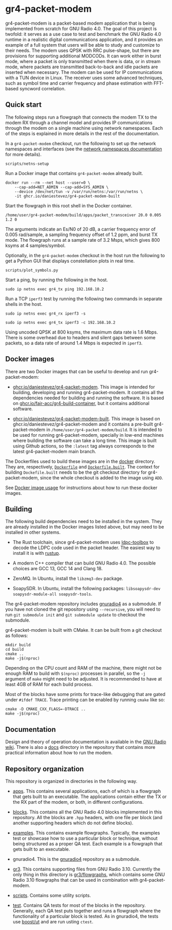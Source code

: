 # gr4-packet-modem

gr4-packet-modem is a packet-based modem application that is being implemented
from scratch for GNU Radio 4.0. The goal of this project is twofold: it serves
as a use case to test and benchmark the GNU Radio 4.0 runtime in a realistic
digital communications application, and it provides an example of a full system
that users will be able to study and customize to their needs. The modem uses
QPSK with RRC pulse-shape, but there are provisions for supporting additional
MODCODs. It can work either in burst mode, where a packet is only transmitted
when there is data, or in stream mode, where packets are transmitted
back-to-back and idle packets are inserted when necessary. The modem can be used
for IP communications with a TUN device in Linux. The receiver uses some
advanced techniques, such as symbol time and carrier frequency and phase
estimation with FFT-based syncword correlation.

## Quick start

The following steps run a flowgraph that connects the modem TX to the modem RX
through a channel model and provides IP communications through the modem on a
single machine using network namespaces. Each of the steps is explained in more
details in the rest of the documentation.

In a `gr4-packet-modem` checkout, run the following to set up the network
namespaces and interfaces (see the [network namespaces
documentation](docs/netns.md) for more details).

```
scripts/netns-setup
```

Run a Docker image that contains `gr4-packet-modem` already built.

```
docker run --rm --net host --user=0 \
    --cap-add=NET_ADMIN --cap-add=SYS_ADMIN \
    --device /dev/net/tun -v /var/run/netns:/var/run/netns \
    -it ghcr.io/daniestevez/gr4-packet-modem-built
```

Start the flowgraph in this root shell in the Docker container.

```
/home/user/gr4-packet-modem/build/apps/packet_transceiver 20.0 0.005 1.2 0
```

The arguments indicate an Es/N0 of 20 dB, a carrier frequency error of 0.005
rad/sample, a sampling frequency offset of 1.2 ppm, and burst TX mode. The
flowgraph runs at a sample rate of 3.2 Msps, which gives 800 ksyms at 4
samples/symbol.

Optionally, in the `gr4-packet-modem` checkout in the host run the following to
get a Python GUI that displays constellation plots in real time.

```
scripts/plot_symbols.py
```

Start a ping, by running the following in the host.

```
sudo ip netns exec gr4_tx ping 192.168.10.2
```

Run a TCP `iperf3` test by running the following two commands in separate shells in the host.

```
sudo ip netns exec gr4_rx iperf3 -s
```

```
sudo ip netns exec gr4_tx iperf3 -c 192.168.10.2
```

Using uncoded QPSK at 800 ksyms, the maximum data rate is 1.6 Mbps. There is
some overhead due to headers and silent gaps between some packets, so a data
rate of around 1.4 Mbps is expected in `iperf3`.

## Docker images

There are two Docker images that can be useful to develop and run gr4-packet-modem:

- [ghcr.io/daniestevez/gr4-packet-modem](https://github.com/users/daniestevez/packages/container/package/gr4-packet-modem). This
  image is intended for building, developing and running gr4-packet-modem. It
  contains all the dependencies needed for building and running the software. It
  is based on
  [ghcr.io/fair-acc/gr4-build-container](https://github.com/orgs/fair-acc/packages/container/package/gr4-build-container),
  but it contains additional software.

- [ghcr.io/daniestevez/gr4-packet-modem-built](https://github.com/users/daniestevez/packages/container/package/gr4-packet-modem-built). This
  image is based on ghcr.io/daniestevez/gr4-packet-modem and it contains a
  pre-built gr4-packet-modem in `/home/user/gr4-packet-modem/build`. It is
  intended to be used for running gr4-packet-modem, specially in low-end
  machines where building the software can take a long time. This image is built
  using Github actions, so the `:latest` tag always corresponds to the latest
  gr4-packet-modem main branch.

The Dockerfiles used to build these images are in the [docker](docker)
directory. They are, respectively, [`Dockerfile`](docker/Dockerfile) and
[`Dockerfile.built`](docker/Dockerfile.built). The context for building
`Dockefile.built` needs to be the git checkout directory for gr4-packet-modem,
since the whole checkout is added to the image using `ADD`.

See [Docker image usage](docs/docker.md) for instructions about how to run these
docker images.

## Building

The following build dependencies need to be installed in the system. They are
already installed in the Docker images listed above, but may need to be
installed in other systems.

- The Rust toolchain, since gr4-packet-modem uses
  [ldpc-toolbox](https://github.com/daniestevez/ldpc-toolbox) to decode the LDPC
  code used in the packet header. The easiest way to install it is with
  [rustup](https://rustup.rs/).
  
- A modern C++ compiler that can build GNU Radio 4.0. The possible choices are
  GCC 13, GCC 14 and Clang 18.

- ZeroMQ. In Ubuntu, install the `libzmq3-dev` package.

- SoapySDR. In Ubuntu, install the following packages:
  `libsoapysdr-dev soapysdr-module-all soapysdr-tools`.

The gr4-packet-modem repository includes
[gnuradio4](https://github.com/daniestevez/ldpc-toolbox) as a submodule. If you
have not cloned the git repository using `--recursive`, you will need to run
`git submodule init` and `git submodule update` to checkout the submodule.

gr4-packet-modem is built with CMake. It can be built from a git checkout as follows:

```
mkdir build
cd build
cmake ..
make -j$(nproc)
```

Depending on the CPU count and RAM of the machine, there might not be enough RAM
to build with `$(nproc)` processes in parallel, so the `-j` argument of `make`
might need to be adjusted. It is recommended to have at least 4GB of RAM for
each build process.

Most of the blocks have some prints for trace-like debugging that are gated
under `#ifdef TRACE`. Trace printing can be enabled by running `cmake` like so:

```
cmake -D CMAKE_CXX_FLAGS=-DTRACE ..
make -j$(nproc)
```

## Documentation

Design and theory of operation documentation is available in the [GNU Radio
wiki](https://wiki.gnuradio.org/index.php?title=Gr4-packet-modem). There is also
a [docs](docs) directory in the repository that contains more practical
information about how to run the modem.

## Repository organization

This repository is organized in directories in the following way.

* [apps](apps). This contains several applications, each of which is a flowgraph
  that gets built to an executable. The applications contain either the TX or
  the RX part of the modem, or both, in different configurations.

* [blocks](blocks). This contains all the GNU Radio 4.0 blocks implemented in
  this repository. All the blocks are `.hpp` headers, with one file per block
  (and another supporting headers which do not define blocks).

* [examples](examples). This contains example flowgraphs. Typically, the
  examples test or showcase how to use a particular block or technique, without
  being structured as a proper QA test. Each example is a flowgraph that gets
  built to an executable.

* gnuradio4. This is the [gnuradio4](https://github.com/fair-acc/gnuradio4)
  repository as a submodule.

* [gr3](gr3). This contains supporting files from GNU Radio 3.10. Currently the
  only thing in this directory is [gr3/flowgraphs](gr3/flowgraphs), which
  contains some GNU Radio 3.10 flowgraphs that can be used in combination with
  gr4-packet-modem.

* [scripts](scripts). Contains some utility scripts.

* [test](test). Contains QA tests for most of the blocks in the
  repository. Generally, each QA test puts together and runs a flowgraph where
  the functionality of a particular block is tested. As in gnuradio4, the tests
  use [boost/ut](https://github.com/boost-ext/ut) and are run usting `ctest`.

